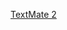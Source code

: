 ---
layout: post
wordpress_id: 939
wordpress_url: http://noesbueno.com/archives/939
date: '2010-12-30 06:00:58 -0600'
date_gmt: '2010-12-30 11:00:58 -0600'
body: |
  <p><a href="http://textmate2.com">TextMate 2</a></p>
---